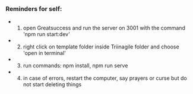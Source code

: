 ### Reminders for self:
- 1) open Greatsuccess and run the server on 3001 with the command 'npm run start:dev'
- 2) right click on template folder inside Triinagile folder and choose 'open in terminal'
- 3) run commands: npm install, npm run serve
- 4) in case of errors, restart the computer, say prayers or curse but do not start deleting things